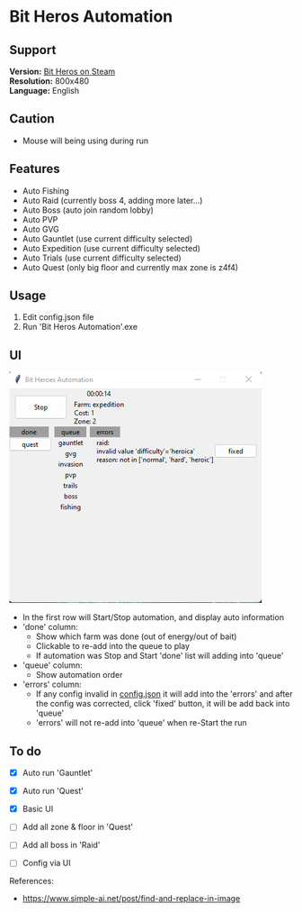 # Bit Heros Automation</h1>

## Support
**Version:** [Bit Heros on Steam](https://store.steampowered.com/app/666860/Bit_Heroes/)
<br>
**Resolution:** 800x480
<br>
**Language:** English

## Caution
- Mouse will being using during run
## Features

- Auto Fishing
- Auto Raid (currently boss 4, adding more later...)
- Auto Boss (auto join random lobby)
- Auto PVP
- Auto GVG
- Auto Gauntlet (use current difficulty selected)
- Auto Expedition (use current difficulty selected)
- Auto Trials (use current difficulty selected)
- Auto Quest (only big floor and currently max zone is z4f4)

## Usage

1. Edit config.json file
2. Run 'Bit Heros Automation'.exe 

## UI

![main screen](./doc/img/main-screen.png)

- In the first row will Start/Stop automation, and display auto information
- 'done' column:
  - Show which farm was done (out of energy/out of bait)
  - Clickable to re-add into the queue to play
  - If automation was Stop and Start 'done' list will adding into 'queue'
- 'queue' column:
  - Show automation order
- 'errors' column:
  - If any config invalid in [config.json](./config.json) it will add into the 'errors' and after the config was corrected, click 'fixed' button, it will be add back into 'queue'
  - 'errors' will not re-add into 'queue' when re-Start the run

## To do

- [x] Auto run 'Gauntlet'
- [x] Auto run 'Quest'
- [x] Basic UI
- [ ] Add all zone & floor in 'Quest'
- [ ] Add all boss in 'Raid'
- [ ] Config via UI


References:
- https://www.simple-ai.net/post/find-and-replace-in-image